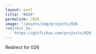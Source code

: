 ```yaml
---
layout: post
title: "#026"
permalink: /026
image: "/assets/img/projects/026
redirect_to:
  - https://gitfichas.com/projects/026
---
```


Redirect for 026